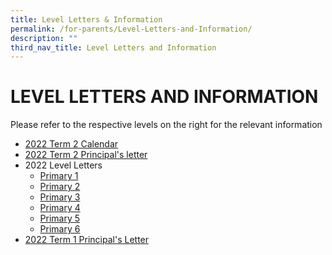 ```yaml
---
title: Level Letters & Information
permalink: /for-parents/Level-Letters-and-Information/
description: ""
third_nav_title: Level Letters and Information
---
```

# LEVEL LETTERS AND INFORMATION 
Please refer to the respective levels on the right for the relevant information

* [2022 Term 2 Calendar](/files/2022%20Term%202%20Calendar%2021%20Mar%20003.pdf)
* [2022 Term 2 Principal's letter](/files/2022%20Term%202%20Principals%20Letter.pdf)
* 2022 Level Letters
	* [Primary 1](/files/Level%20Letter%20P1%20Term%202%202022.pdf)
	* [Primary 2](/files/Level%20Letter%20P2%20Term%201%202022.pdf)
	* [Primary 3](/files/Level%20Letter%20P3%20Term%202%202022.pdf)
	* [Primary 4](/files/Level%20Letter%20P4%20Term%202%202022.pdf)
	* [Primary 5](/files/Level%20Letter%20P5%20Term%202%202022.pdf)
	* [Primary 6](/files/Level%20Letter%20P6%20Term%202%202022.pdf)
* [2022 Term 1 Principal's Letter](/files/2022%20Term%201%20Principals%20Letter.pdf)
